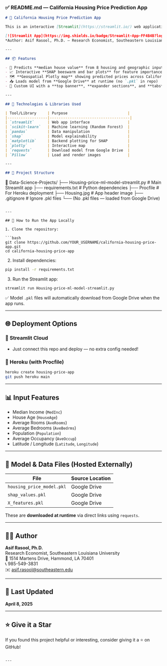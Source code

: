 

### ✅ README.md — California Housing Price Prediction App

```markdown
# 🏡 California Housing Price Prediction App

This is an interactive [Streamlit](https://streamlit.io/) web application that predicts **median house prices in California** using a trained **Random Forest Regressor** model. It also provides model explainability through **SHAP** plots and a **map-based visualization** of predictions.

[![Streamlit App](https://img.shields.io/badge/Streamlit-App-FF4B4B?logo=streamlit&logoColor=white)](https://share.streamlit.io/)  
*Author: Asif Rasool, Ph.D. — Research Economist, Southeastern Louisiana University*

---

## 📦 Features

- 🧠 Predicts **median house value** from 8 housing and geographic inputs
- 📈 Interactive **SHAP beeswarm and bar plots** for feature importance
- 🗺️ **Geospatial Plotly map** showing predicted prices across California
- 📥 Loads model from **Google Drive** at runtime (no `.pkl` in repo)
- 🎨 Custom UI with a **top banner**, **expander sections**, and **tabs**

---

## 🧪 Technologies & Libraries Used

| Tool/Library     | Purpose                           |
|------------------|------------------------------------|
| `streamlit`      | Web app interface                 |
| `scikit-learn`   | Machine learning (Random Forest)  |
| `pandas`         | Data manipulation                 |
| `shap`           | Model explainability              |
| `matplotlib`     | Backend plotting for SHAP         |
| `plotly`         | Interactive map                   |
| `requests`       | Download model from Google Drive  |
| `Pillow`         | Load and render images            |

---

## 🔧 Project Structure

```
📁 Data-Science-Projects/
├── Housing-price-ml-model-streamlit.py   # Main Streamlit app
├── requirements.txt                      # Python dependencies
├── Procfile                              # For Heroku deployment
├── Housing.jpg                           # App header image
├── .gitignore                            # Ignore .pkl files
└── (No .pkl files — loaded from Google Drive)
```

---

## 🚀 How to Run the App Locally

1. Clone the repository:

```bash
git clone https://github.com/YOUR_USERNAME/california-housing-price-app.git
cd california-housing-price-app
```

2. Install dependencies:

```bash
pip install -r requirements.txt
```

3. Run the Streamlit app:

```bash
streamlit run Housing-price-ml-model-streamlit.py
```

✅ Model `.pkl` files will automatically download from Google Drive when the app runs.

---

## 🌐 Deployment Options

### 🚀 Streamlit Cloud

- Just connect this repo and deploy — no extra config needed!

### 🔁 Heroku (with Procfile)

```bash
heroku create housing-price-app
git push heroku main
```

---

## 📊 Input Features

- Median Income (`MedInc`)
- House Age (`HouseAge`)
- Average Rooms (`AveRooms`)
- Average Bedrooms (`AveBedrms`)
- Population (`Population`)
- Average Occupancy (`AveOccup`)
- Latitude / Longitude (`Latitude`, `Longitude`)

---

## 📂 Model & Data Files (Hosted Externally)

| File                  | Source Location |
|-----------------------|-----------------|
| `housing_price_model.pkl` | Google Drive |
| `shap_values.pkl`         | Google Drive |
| `X_features.pkl`          | Google Drive |

These are **downloaded at runtime** via direct links using `requests`.

---

## 👨‍💻 Author

**Asif Rasool, Ph.D.**  
Research Economist, Southeastern Louisiana University  
📍 1514 Martens Drive, Hammond, LA 70401  
📞 985-549-3831  
✉️ [asif.rasool@southeastern.edu](mailto:asif.rasool@southeastern.edu)

---

## 📅 Last Updated

**April 8, 2025**

---

## ⭐️ Give it a Star

If you found this project helpful or interesting, consider giving it a ⭐ on GitHub!
```

---
